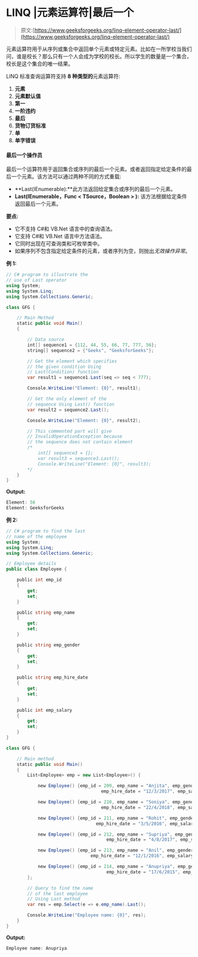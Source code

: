 # LINQ |元素运算符|最后一个

> 原文:[https://www.geeksforgeeks.org/linq-element-operator-last/](https://www.geeksforgeeks.org/linq-element-operator-last/)

元素运算符用于从序列或集合中返回单个元素或特定元素。比如在一所学校当我们问，谁是校长？那么只有一个人会成为学校的校长。所以学生的数量是一个集合，校长是这个集合的唯一结果。

LINQ 标准查询运算符支持 **8 种类型的**元素运算符:

1.  **元素**
2.  **元素默认值**
3.  **第一**
4.  **一阶违约**
5.  **最后**
6.  **货物订货标准**
7.  **单**
8.  **单字错误**

#### 最后一个操作员

最后一个运算符用于返回集合或序列的最后一个元素。或者返回指定给定条件的最后一个元素。该方法可以通过两种不同的方式重载:

*   **Last<t source>(IEnumerable<t source>):**此方法返回给定集合或序列的最后一个元素。
*   **Last<t source>(IEnumerable<t source>，Func < TSource，Boolean > ):** 该方法根据给定条件返回最后一个元素。

**要点:**

*   它不支持 C#和 VB.Net 语言中的查询语法。
*   它支持 C#和 VB.Net 语言中方法语法。
*   它同时出现在可查询类和可枚举类中。
*   如果序列不包含指定给定条件的元素，或者序列为空，则抛出*无效操作异常*。

**例 1:**

```cs
// C# program to illustrate the 
// use of Last operator
using System;
using System.Linq;
using System.Collections.Generic;

class GFG {

    // Main Method
    static public void Main()
    {

        // Data source
        int[] sequence1 = {112, 44, 55, 66, 77, 777, 56};
        string[] sequence2 = {"Geeks", "GeeksforGeeks"};

        // Get the element which specifies
        // the given condition Using 
        // Last(Condition) function
        var result1 = sequence1.Last(seq => seq < 777);

        Console.WriteLine("Element: {0}", result1);

        // Get the only element of the 
        // sequence Using Last() function
        var result2 = sequence2.Last();

        Console.WriteLine("Element: {0}", result2);

        // This commented part will give 
        // InvalidOperationException because
        // the sequence does not contain element
        /*
            int[] sequence3 = {};
            var result3 = sequence3.Last();
            Console.WriteLine("Element: {0}", result3);
        */
    }
}
```

**Output:**

```cs
Element: 56
Element: GeeksforGeeks

```

**例 2:**

```cs
// C# program to find the last 
// name of the employee
using System;
using System.Linq;
using System.Collections.Generic;

// Employee details
public class Employee {

    public int emp_id
    {
        get;
        set;
    }

    public string emp_name
    {
        get;
        set;
    }

    public string emp_gender
    {
        get;
        set;
    }

    public string emp_hire_date
    {
        get;
        set;
    }

    public int emp_salary
    {
        get;
        set;
    }
}

class GFG {

    // Main method
    static public void Main()
    {
        List<Employee> emp = new List<Employee>() {

            new Employee() {emp_id = 209, emp_name = "Anjita", emp_gender = "Female",
                                    emp_hire_date = "12/3/2017", emp_salary = 20000},

            new Employee() {emp_id = 210, emp_name = "Soniya", emp_gender = "Female",
                                    emp_hire_date = "22/4/2018", emp_salary = 30000},

            new Employee() {emp_id = 211, emp_name = "Rohit", emp_gender = "Male",
                                  emp_hire_date = "3/5/2016", emp_salary = 40000},

            new Employee() {emp_id = 212, emp_name = "Supriya", emp_gender = "Female",
                                      emp_hire_date = "4/8/2017", emp_salary = 40000},

            new Employee() {emp_id = 213, emp_name = "Anil", emp_gender = "Male",
                                emp_hire_date = "12/1/2016", emp_salary = 40000},

            new Employee() {emp_id = 214, emp_name = "Anupriya", emp_gender = "Female",
                                      emp_hire_date = "17/6/2015", emp_salary = 50000},
        };

        // Query to find the name
        // of the last employee
        // Using Last method
        var res = emp.Select(e => e.emp_name).Last();

        Console.WriteLine("Employee name: {0}", res);
    }
}
```

**Output:**

```cs
Employee name: Anupriya

```